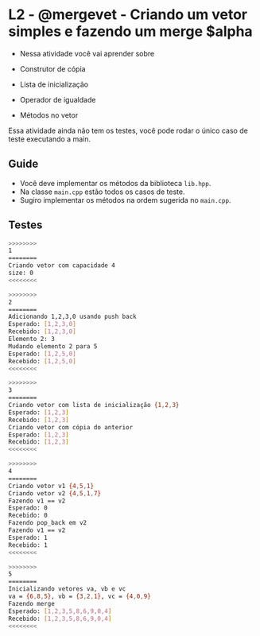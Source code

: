 # L2 - @mergevet - Criando um vetor simples e fazendo um merge $alpha

- Nessa atividade você vai aprender sobre

- Construtor de cópia
- Lista de inicialização
- Operador de igualdade
- Métodos no vetor

Essa atividade ainda não tem os testes, você pode rodar o único caso de teste executando a main.

## Guide

- Você deve implementar os métodos da biblioteca `lib.hpp`.
- Na classe `main.cpp` estão todos os casos de teste.
- Sugiro implementar os métodos na ordem sugerida no `main.cpp`.

<!-- links .cache/lang -->
<!-- links -->

## Testes

```bash
>>>>>>>>
1
========
Criando vetor com capacidade 4
size: 0
<<<<<<<<

>>>>>>>>
2
========
Adicionando 1,2,3,0 usando push back
Esperado: [1,2,3,0]
Recebido: [1,2,3,0]
Elemento 2: 3
Mudando elemento 2 para 5
Esperado: [1,2,5,0]
Recebido: [1,2,5,0]
<<<<<<<<

>>>>>>>>
3
========
Criando vetor com lista de inicialização {1,2,3}
Esperado: [1,2,3]
Recebido: [1,2,3]
Criando vetor com cópia do anterior
Esperado: [1,2,3]
Recebido: [1,2,3]
<<<<<<<<

>>>>>>>>
4
========
Criando vetor v1 {4,5,1}
Criando vetor v2 {4,5,1,7}
Fazendo v1 == v2
Esperado: 0
Recebido: 0
Fazendo pop_back em v2
Fazendo v1 == v2
Esperado: 1
Recebido: 1
<<<<<<<<

>>>>>>>>
5
========
Inicializando vetores va, vb e vc
va = {6,8,5}, vb = {3,2,1}, vc = {4,0,9}
Fazendo merge
Esperado: [1,2,3,5,8,6,9,0,4]
Recebido: [1,2,3,5,8,6,9,0,4]
<<<<<<<<

```
